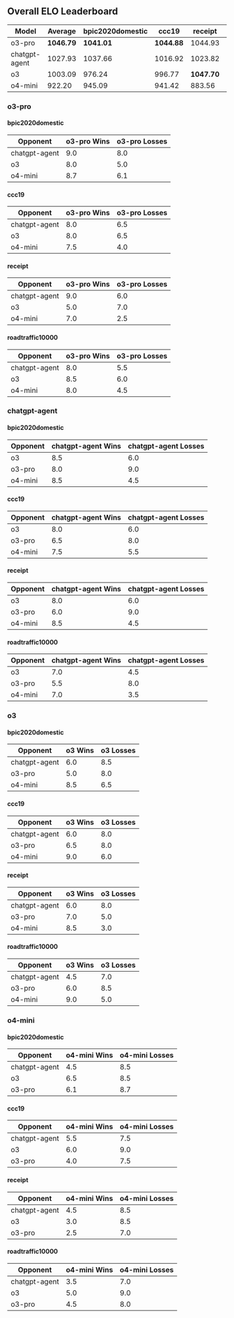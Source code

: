## Overall ELO Leaderboard

| Model | Average | bpic2020domestic | ccc19 | receipt | roadtraffic10000 |
| --- | --- | --- | --- | --- | --- |
| o3-pro | **1046.79** | **1041.01** | **1044.88** | 1044.93 | **1056.33** |
| chatgpt-agent | 1027.93 | 1037.66 | 1016.92 | 1023.82 | 1033.31 |
| o3 | 1003.09 | 976.24 | 996.77 | **1047.70** | 991.65 |
| o4-mini | 922.20 | 945.09 | 941.42 | 883.56 | 918.71 |

### o3-pro

#### bpic2020domestic

| Opponent | o3-pro Wins | o3-pro Losses |
| --- | --- | --- |
| chatgpt-agent | 9.0 | 8.0 |
| o3 | 8.0 | 5.0 |
| o4-mini | 8.7 | 6.1 |
#### ccc19

| Opponent | o3-pro Wins | o3-pro Losses |
| --- | --- | --- |
| chatgpt-agent | 8.0 | 6.5 |
| o3 | 8.0 | 6.5 |
| o4-mini | 7.5 | 4.0 |
#### receipt

| Opponent | o3-pro Wins | o3-pro Losses |
| --- | --- | --- |
| chatgpt-agent | 9.0 | 6.0 |
| o3 | 5.0 | 7.0 |
| o4-mini | 7.0 | 2.5 |
#### roadtraffic10000

| Opponent | o3-pro Wins | o3-pro Losses |
| --- | --- | --- |
| chatgpt-agent | 8.0 | 5.5 |
| o3 | 8.5 | 6.0 |
| o4-mini | 8.0 | 4.5 |

### chatgpt-agent

#### bpic2020domestic

| Opponent | chatgpt-agent Wins | chatgpt-agent Losses |
| --- | --- | --- |
| o3 | 8.5 | 6.0 |
| o3-pro | 8.0 | 9.0 |
| o4-mini | 8.5 | 4.5 |
#### ccc19

| Opponent | chatgpt-agent Wins | chatgpt-agent Losses |
| --- | --- | --- |
| o3 | 8.0 | 6.0 |
| o3-pro | 6.5 | 8.0 |
| o4-mini | 7.5 | 5.5 |
#### receipt

| Opponent | chatgpt-agent Wins | chatgpt-agent Losses |
| --- | --- | --- |
| o3 | 8.0 | 6.0 |
| o3-pro | 6.0 | 9.0 |
| o4-mini | 8.5 | 4.5 |
#### roadtraffic10000

| Opponent | chatgpt-agent Wins | chatgpt-agent Losses |
| --- | --- | --- |
| o3 | 7.0 | 4.5 |
| o3-pro | 5.5 | 8.0 |
| o4-mini | 7.0 | 3.5 |

### o3

#### bpic2020domestic

| Opponent | o3 Wins | o3 Losses |
| --- | --- | --- |
| chatgpt-agent | 6.0 | 8.5 |
| o3-pro | 5.0 | 8.0 |
| o4-mini | 8.5 | 6.5 |
#### ccc19

| Opponent | o3 Wins | o3 Losses |
| --- | --- | --- |
| chatgpt-agent | 6.0 | 8.0 |
| o3-pro | 6.5 | 8.0 |
| o4-mini | 9.0 | 6.0 |
#### receipt

| Opponent | o3 Wins | o3 Losses |
| --- | --- | --- |
| chatgpt-agent | 6.0 | 8.0 |
| o3-pro | 7.0 | 5.0 |
| o4-mini | 8.5 | 3.0 |
#### roadtraffic10000

| Opponent | o3 Wins | o3 Losses |
| --- | --- | --- |
| chatgpt-agent | 4.5 | 7.0 |
| o3-pro | 6.0 | 8.5 |
| o4-mini | 9.0 | 5.0 |

### o4-mini

#### bpic2020domestic

| Opponent | o4-mini Wins | o4-mini Losses |
| --- | --- | --- |
| chatgpt-agent | 4.5 | 8.5 |
| o3 | 6.5 | 8.5 |
| o3-pro | 6.1 | 8.7 |
#### ccc19

| Opponent | o4-mini Wins | o4-mini Losses |
| --- | --- | --- |
| chatgpt-agent | 5.5 | 7.5 |
| o3 | 6.0 | 9.0 |
| o3-pro | 4.0 | 7.5 |
#### receipt

| Opponent | o4-mini Wins | o4-mini Losses |
| --- | --- | --- |
| chatgpt-agent | 4.5 | 8.5 |
| o3 | 3.0 | 8.5 |
| o3-pro | 2.5 | 7.0 |
#### roadtraffic10000

| Opponent | o4-mini Wins | o4-mini Losses |
| --- | --- | --- |
| chatgpt-agent | 3.5 | 7.0 |
| o3 | 5.0 | 9.0 |
| o3-pro | 4.5 | 8.0 |